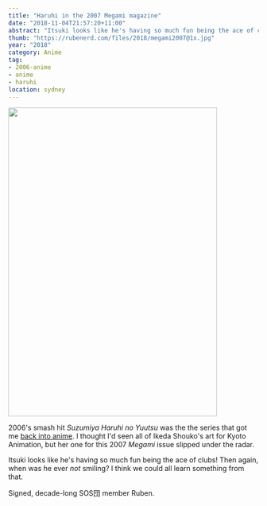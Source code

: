 ```yaml
---
title: "Haruhi in the 2007 Megami magazine"
date: "2018-11-04T21:57:20+11:00"
abstract: "Itsuki looks like he's having so much fun being the ace of clubs!"
thumb: "https://rubenerd.com/files/2018/megami2007@1x.jpg"
year: "2018"
category: Anime
tag:
- 2006-anime
- anime
- haruhi
location: sydney
---
```

<p><img src="https://rubenerd.com/files/2018/megami2007@1x.jpg" srcset="https://rubenerd.com/files/2018/megami2007@1x.jpg 1x, https://rubenerd.com/files/2018/megami2007@2x.jpg 2x" alt="" style="width:420px; height:622px;" /></p>

2006's smash hit *Suzumiya Haruhi no Yuutsu* was the the series that got me [back into anime]. I thought I'd seen all of Ikeda Shouko's art for Kyoto Animation, but her one for this 2007 *Megami* issue slipped under the radar.

Itsuki looks like he's having so much fun being the ace of clubs! Then again, when was he ever *not* smiling? I think we could all learn something from that.

Signed, decade-long SOS団 member Ruben.

[back into anime]: https://rubenerd.com/haruhi-suzumiya-on-freebsd/

